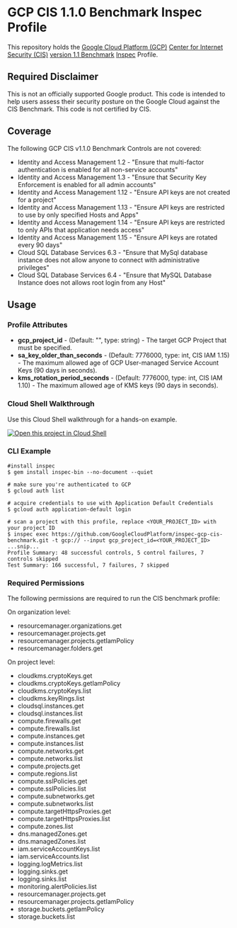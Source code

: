 # GCP CIS 1.1.0 Benchmark Inspec Profile

This repository holds the [Google Cloud Platform (GCP)](https://cloud.google.com/) [Center for Internet Security (CIS)](https://www.cisecurity.org) [version 1.1 Benchmark](https://www.cisecurity.org/benchmark/google_cloud_computing_platform/) [Inspec](https://www.inspec.io/) Profile.

## Required Disclaimer

This is not an officially supported Google product. This code is intended to help users assess their security posture on the Google Cloud against the CIS Benchmark. This code is not certified by CIS.

## Coverage

The following GCP CIS v1.1.0 Benchmark Controls are not covered:

* Identity and Access Management 1.2 - "Ensure that multi-factor authentication is enabled for all non-service accounts"
* Identity and Access Management 1.3 - "Ensure that Security Key Enforcement is enabled for all admin accounts"
* Identity and Access Management 1.12 - "Ensure API keys are not created for a project"
* Identity and Access Management 1.13 - "Ensure API keys are restricted to use by only specified Hosts and Apps"
* Identity and Access Management 1.14 - "Ensure API keys are restricted to only APIs that application needs access"
* Identity and Access Management 1.15 - "Ensure API keys are rotated every 90 days"
* Cloud SQL Database Services 6.3 - "Ensure that MySql database instance does not allow anyone to connect with administrative privileges"
* Cloud SQL Database Services 6.4 - "Ensure that MySQL Database Instance does not allows root login from any Host"

## Usage

### Profile Attributes

* **gcp_project_id** - (Default: "", type: string) - The target GCP Project that must be specified.
* **sa_key_older_than_seconds** - (Default: 7776000, type: int, CIS IAM 1.15) - The maximum allowed age of GCP User-managed Service Account Keys (90 days in seconds).
* **kms_rotation_period_seconds** - (Default: 7776000, type: int, CIS IAM 1.10) - The maximum allowed age of KMS keys (90 days in seconds).


### Cloud Shell Walkthrough

Use this Cloud Shell walkthrough for a hands-on example.

[![Open this project in Cloud Shell](http://gstatic.com/cloudssh/images/open-btn.png)](https://console.cloud.google.com/cloudshell/open?git_repo=https://github.com/GoogleCloudPlatform/inspec-gcp-cis-benchmark&page=editor&tutorial=walkthrough.md)

### CLI Example

```
#install inspec
$ gem install inspec-bin --no-document --quiet
```

```
# make sure you're authenticated to GCP
$ gcloud auth list

# acquire credentials to use with Application Default Credentials
$ gcloud auth application-default login

```

```
# scan a project with this profile, replace <YOUR_PROJECT_ID> with your project ID
$ inspec exec https://github.com/GoogleCloudPlatform/inspec-gcp-cis-benchmark.git -t gcp:// --input gcp_project_id=<YOUR_PROJECT_ID>
...snip...
Profile Summary: 48 successful controls, 5 control failures, 7 controls skipped
Test Summary: 166 successful, 7 failures, 7 skipped
```

### Required Permissions
The following permissions are required to run the CIS benchmark profile:

On organization level:
* resourcemanager.organizations.get
* resourcemanager.projects.get
* resourcemanager.projects.getIamPolicy
* resourcemanager.folders.get

On project level:
* cloudkms.cryptoKeys.get
* cloudkms.cryptoKeys.getIamPolicy
* cloudkms.cryptoKeys.list
* cloudkms.keyRings.list
* cloudsql.instances.get
* cloudsql.instances.list
* compute.firewalls.get
* compute.firewalls.list
* compute.instances.get
* compute.instances.list
* compute.networks.get
* compute.networks.list
* compute.projects.get
* compute.regions.list
* compute.sslPolicies.get
* compute.sslPolicies.list
* compute.subnetworks.get
* compute.subnetworks.list
* compute.targetHttpsProxies.get
* compute.targetHttpsProxies.list
* compute.zones.list
* dns.managedZones.get
* dns.managedZones.list
* iam.serviceAccountKeys.list
* iam.serviceAccounts.list
* logging.logMetrics.list
* logging.sinks.get
* logging.sinks.list
* monitoring.alertPolicies.list
* resourcemanager.projects.get
* resourcemanager.projects.getIamPolicy
* storage.buckets.getIamPolicy
* storage.buckets.list
